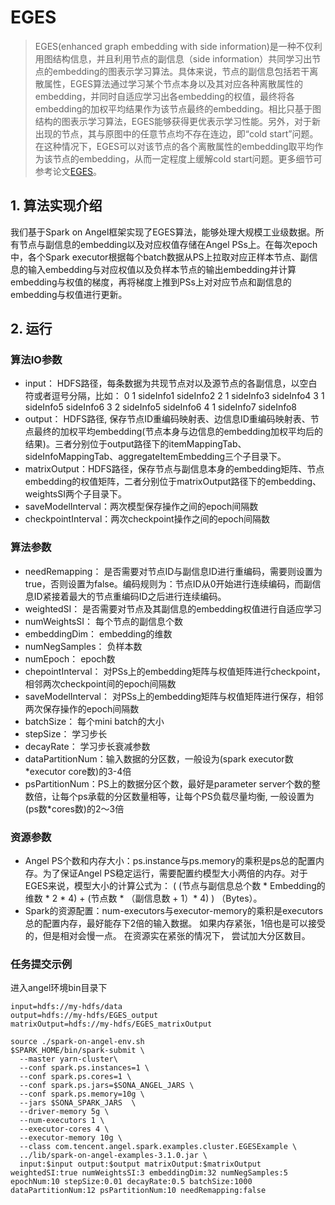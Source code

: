 # EGES

> EGES(enhanced graph embedding with side information)是一种不仅利用图结构信息，并且利用节点的副信息（side information）共同学习出节点的embedding的图表示学习算法。具体来说，节点的副信息包括若干离散属性，EGES算法通过学习某个节点本身以及其对应各种离散属性的embedding，并同时自适应学习出各embedding的权值，最终将各embedding的加权平均结果作为该节点最终的embedding。相比只基于图结构的图表示学习算法，EGES能够获得更优表示学习性能。另外，对于新出现的节点，其与原图中的任意节点均不存在连边，即“cold start”问题。在这种情况下，EGES可以对该节点的各个离散属性的embedding取平均作为该节点的embedding，从而一定程度上缓解cold start问题。更多细节可参考论文[EGES](https://dl.acm.org/doi/abs/10.1145/3219819.3219869)。

## 1. 算法实现介绍

我们基于Spark on Angel框架实现了EGES算法，能够处理大规模工业级数据。所有节点与副信息的embedding以及对应权值存储在Angel PSs上。在每次epoch中，各个Spark executor根据每个batch数据从PS上拉取对应正样本节点、副信息的输入embedding与对应权值以及负样本节点的输出embedding并计算embedding与权值的梯度，再将梯度上推到PSs上对对应节点和副信息的embedding与权值进行更新。

## 2. 运行

### 算法IO参数

  - input： HDFS路径，每条数据为共现节点对以及源节点的各副信息，以空白符或者逗号分隔，比如：
        0	1	sideInfo1	sideInfo2
        2	1	sideInfo3	sideInfo4
        3	1	sideInfo5	sideInfo6
        3	2	sideInfo5	sideInfo6
        4	1	sideInfo7	sideInfo8
  - output： HDFS路径, 保存节点ID重编码映射表、边信息ID重编码映射表、节点最终的加权平均embedding(节点本身与边信息的embedding加权平均后的结果)。三者分别位于output路径下的itemMappingTab、sideInfoMappingTab、aggregateItemEmbedding三个子目录下。
  - matrixOutput：HDFS路径，保存节点与副信息本身的embedding矩阵、节点embedding的权值矩阵，二者分别位于matrixOutput路径下的embedding、weightsSI两个子目录下。
  - saveModelInterval：两次模型保存操作之间的epoch间隔数
  - checkpointInterval：两次checkpoint操作之间的epoch间隔数

### 算法参数

  - needRemapping： 是否需要对节点ID与副信息ID进行重编码，需要则设置为true，否则设置为false。编码规则为：节点ID从0开始进行连续编码，而副信息ID紧接着最大的节点重编码ID之后进行连续编码。
  - weightedSI： 是否需要对节点及其副信息的embedding权值进行自适应学习
  - numWeightsSI： 每个节点的副信息个数 
  - embeddingDim： embedding的维数
  - numNegSamples： 负样本数
  - numEpoch： epoch数
  - chepointInterval： 对PSs上的embedding矩阵与权值矩阵进行checkpoint，相邻两次checkpoint间的epoch间隔数
  - saveModelInterval： 对PSs上的embedding矩阵与权值矩阵进行保存，相邻两次保存操作的epoch间隔数
  - batchSize： 每个mini batch的大小
  - stepSize： 学习步长
  - decayRate： 学习步长衰减参数
  - dataPartitionNum：输入数据的分区数，一般设为(spark executor数*executor core数)的3-4倍
  - psPartitionNum：PS上的数据分区个数，最好是parameter server个数的整数倍，让每个ps承载的分区数量相等，让每个PS负载尽量均衡, 一般设置为(ps数*cores数)的2～3倍

### 资源参数

  - Angel PS个数和内存大小：ps.instance与ps.memory的乘积是ps总的配置内存。为了保证Angel PS稳定运行，需要配置约模型大小两倍的内存。对于EGES来说，模型大小的计算公式为： ( (节点与副信息总个数 * Embedding的维数 * 2 * 4) + (节点数 * （副信息数 + 1）* 4) ) （Bytes）。
  - Spark的资源配置：num-executors与executor-memory的乘积是executors总的配置内存，最好能存下2倍的输入数据。 如果内存紧张，1倍也是可以接受的，但是相对会慢一点。 在资源实在紧张的情况下， 尝试加大分区数目。

### 任务提交示例

进入angel环境bin目录下
```
input=hdfs://my-hdfs/data
output=hdfs://my-hdfs/EGES_output
matrixOutput=hdfs://my-hdfs/EGES_matrixOutput

source ./spark-on-angel-env.sh
$SPARK_HOME/bin/spark-submit \
  --master yarn-cluster\
  --conf spark.ps.instances=1 \
  --conf spark.ps.cores=1 \
  --conf spark.ps.jars=$SONA_ANGEL_JARS \
  --conf spark.ps.memory=10g \
  --jars $SONA_SPARK_JARS  \
  --driver-memory 5g \
  --num-executors 1 \
  --executor-cores 4 \
  --executor-memory 10g \
  --class com.tencent.angel.spark.examples.cluster.EGESExample \
  ../lib/spark-on-angel-examples-3.1.0.jar \
  input:$input output:$output matrixOutput:$matrixOutput weightedSI:true numWeightsSI:3 embeddingDim:32 numNegSamples:5 epochNum:10 stepSize:0.01 decayRate:0.5 batchSize:1000 dataPartitionNum:12 psPartitionNum:10 needRemapping:false
```
